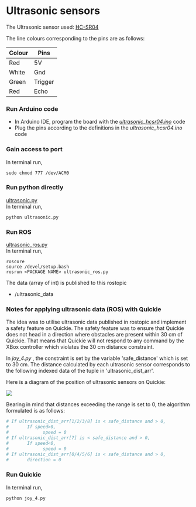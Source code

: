 # Ultrasonic sensors
The Ultrasonic sensor used: [HC-SR04](https://www.sparkfun.com/products/13959)  

The line colours corresponding to the pins are as follows:  

| Colour | Pins |
| --- |---|
| Red | 5V |
| White | Gnd |
| Green | Trigger |
| Red | Echo | 

### Run Arduino code 
* In Arduino IDE, program the board with the [_ultrasonic_hcsr04.ino_](https://github.com/EE3-DTPRJ-Robot-Intelligence/Documentation-draft/blob/master/Ultrasonic/ultrasonic_hcsr04.ino) code
* Plug the pins according to the definitions in the _ultrasonic_hcsr04.ino_ code

### Gain access to port
In terminal run,  
```
sudo chmod 777 /dev/ACM0
```
### Run python directly
[ultrasonic.py](https://github.com/EE3-DTPRJ-Robot-Intelligence/Documentation-draft/blob/master/Ultrasonic/ultrasonic.py)  
In terminal run,  
```
python ultrasonic.py
```
### Run ROS
[ultrasonic_ros.py](https://github.com/EE3-DTPRJ-Robot-Intelligence/Documentation-draft/blob/master/Ultrasonic/ultrasonic_ros.py)  
In terminal run,  
```
roscore
source /devel/setup.bash
rosrun <PACKAGE NAME> ultrasonic_ros.py
```

The data (array of int) is published to this rostopic  
* /ultrasonic_data

### Notes for applying ultrasonic data (ROS) with Quickie
The idea was to utilise ultrasonic data published in rostopic and implement a safety feature on Quickie. The safety feature was to ensure that Quickie does not head in a direction where obstacles are present within 30 cm of Quickie. That means that Quickie will not respond to any command by the XBox controller which violates the 30 cm distance constraint.

In _joy_4.py_ , the constraint is set by the variable 'safe_distance' which is set to 30 cm.
The distance calculated by each ultrasonic sensor corresponds to the following indexed data of the tuple in 'ultrasonic_dist_arr'.   

Here is a diagram of the position of ultrasonic sensors on Quickie:

![](https://github.com/EE3-DTPRJ-Robot-Intelligence/Documentation-draft/blob/master/Ultrasonic/Position_of%20ultrasonic.PNG)

Bearing in mind that distances exceeding the range is set to 0, the algorithm formulated is as follows:
```python
# If ultrasonic_dist_arr[1/2/3/8] is < safe_distance and > 0,
#       If speed>0,
#             speed = 0
# If ultrasonic_dist_arr[7] is < safe_distance and > 0,
#       If speed<0,
#             speed = 0
# If ultrasonic_dist_arr[0/4/5/6] is < safe_distance and > 0,
#       direction = 0
```

### Run Quickie
In terminal run,
```
python joy_4.py
```
